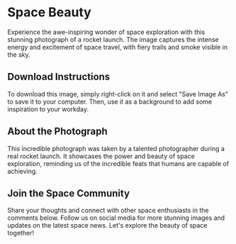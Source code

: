 <!--font:Poppins-->

# Space Beauty

Experience the awe-inspiring wonder of space exploration with this stunning photograph of a rocket launch. The image captures the intense energy and excitement of space travel, with fiery trails and smoke visible in the sky.

## Download Instructions

To download this image, simply right-click on it and select "Save Image As" to save it to your computer. Then, use it as a background to add some inspiration to your workday.

## About the Photograph

This incredible photograph was taken by a talented photographer during a real rocket launch. It showcases the power and beauty of space exploration, reminding us of the incredible feats that humans are capable of achieving.

## Join the Space Community

Share your thoughts and connect with other space enthusiasts in the comments below. Follow us on social media for more stunning images and updates on the latest space news. Let's explore the beauty of space together!

<!--

Write me markdown content of website with wallpaper:

"A realistic photograph of a rocket launch, with fiery trails and smoke visible in the sky."

The header of the page should not be copy of the text but rather a real content of the website which is using this wallpaper.


---


# Space Exploration Wallpaper

Decorate your desktop with this stunning photograph of a rocket launch! The image captures the intense energy and excitement of space exploration, with fiery trails and smoke visible in the sky.

## Download Instructions

To download this wallpaper, simply right-click on the image and select "Save Image As" to save it to your computer. Then, set it as your desktop background to add some inspiration to your workday.

## About the Photograph

This incredible photograph was taken by a talented photographer during a real rocket launch. It showcases the power and beauty of space exploration, reminding us of the incredible feats that humans are capable of achieving.

## Share Your Thoughts

We'd love to hear what you think of this wallpaper! Share your thoughts and feedback in the comments below, or tag us on social media using #SpaceExplorationWallpaper. And don't forget to check out our other wallpapers for more stunning images to decorate your desktop.


---


Heading should not include word "wallpaper". The website should not be about the wallpaper itself, wallpaper is just a related background, rewrite whole content.


---


# Explore the Beauty of Space

Experience the awe-inspiring wonder of space exploration with this stunning photograph of a rocket launch. The image captures the intense energy and excitement of space travel, with fiery trails and smoke visible in the sky.

## Download Instructions

To download this image, simply right-click on it and select "Save Image As" to save it to your computer. Then, use it as a background to add some inspiration to your workday.

## About the Photograph

This incredible photograph was taken by a talented photographer during a real rocket launch. It showcases the power and beauty of space exploration, reminding us of the incredible feats that humans are capable of achieving.

## Join the Space Community

Share your thoughts and connect with other space enthusiasts in the comments below. Follow us on social media for more stunning images and updates on the latest space news. Let's explore the beauty of space together!


---


Write me a Google font which is best fitting for the website.

Pick from the list:
- Lobster
- Raleway
- Roboto
- Orbitron
- Great Vibes
- Alegreya
- Futura
- Inter
- Cinzel Decorative
- IBM Plex Sans
- Cinzel
- Dancing Script
- Open Sans
- Lato
- Poppins
- Playfair Display
- Barlow Condensed
- Cabin
- Exo 2
- Cormorant Garamond
- Creepster
- Montserrat


Write just the font name nothing else.


---


Poppins

-->
